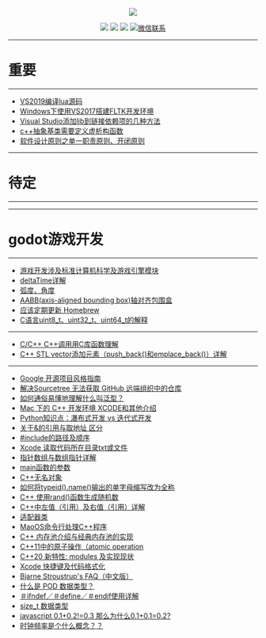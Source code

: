 
<p align="center">
    <a href="https://www.r2coding.com/" target="_blank">
        <img src="https://cdn.jsdelivr.net/gh/justacoder99/r2coding@master/img/r2coding_logo_index.15y992dieibg.png" width=""/>
    </a>
</p>


<p align="center">
  <a href="https://github.com/rd2coding/Road2Coding" target="_blank"><img src="https://img.shields.io/badge/Github-r2coding-red.svg"></a>
  <a href="https://gitee.com/rd2coding/Road2Coding" target="_blank"><img src="https://img.shields.io/badge/Gitee-r2coding-blue.svg"></a>
  <a href="https://space.bilibili.com/384068749" target="_blank"><img src="https://img.shields.io/badge/bilibili-哔哩哔哩-critical"></a>
  <a href="https://mp.weixin.qq.com/s/ePhaYezFblgt0NgbvtWqww" target="_blank">
    <img src="https://img.shields.io/badge/微信联系作者-WeChat-green.svg" alt="微信联系">
  </a>
</p>

---
# **重要**
---
- [VS2019编译lua源码](https://zhuanlan.zhihu.com/p/110125980)
- [Windows下使用VS2017搭建FLTK开发环境](https://www.cnblogs.com/lulipro/p/10120917.html)
- [Visual Studio添加lib到链接依赖项的几种方法](https://blog.csdn.net/Rongbo_J/article/details/45652157)
- [c++抽象基类需要定义虚析构函数](https://www.cnblogs.com/depend-wind/articles/12256533.html)
- [软件设计原则之单一职责原则、开闭原则](https://blog.csdn.net/u011303816/article/details/124987774)
---
# **待定**
---
---
# **godot游戏开发**
---
- [游戏开发涉及标准计算机科学及游戏引擎模块](https://www.51cto.com/article/710075.html)
- [deltaTime详解](https://blog.csdn.net/ChinarCSDN/article/details/82914420)
- [弧度、角度](https://www.shuxuele.com/geometry/radians.html)
- [AABB(axis-aligned bounding box)轴对齐包围盒](https://blog.csdn.net/qq_22822335/article/details/50930437)
- [应该定期更新 Homebrew](https://segmentfault.com/a/1190000004353419)
- [C语言uint8_t、uint32_t、uint64_t的解释](https://blog.csdn.net/BJTUYBYUAN/article/details/108684610)
---
- [C/C++ C++调用用C库函数理解](https://blog.csdn.net/whl0071/article/details/125517301)
- [C++ STL vector添加元素（push_back()和emplace_back()）详解](http://c.biancheng.net/view/6826.html)
---
- [Google 开源项目风格指南](https://zh-google-styleguide.readthedocs.io/en/latest/google-cpp-styleguide/contents/)
- [解决Sourcetree 无法获取 GitHub 远端组织中的仓库](https://ganzhixiong.com/p/a1fb3034/)
- [如何通俗易懂地理解什么叫泛型？](https://baijiahao.baidu.com/s?id=1668883931864701047&wfr=spider&for=pc)
- [Mac 下的 C++ 开发环境 XCODE和其他介绍](https://zhuanlan.zhihu.com/p/456002142)
- [Python知识点：瀑布式开发 vs 迭代式开发](https://blog.csdn.net/m0_59164304/article/details/123283848)
- [关于&的引用与取地址 区分](https://blog.csdn.net/qq_39938666/article/details/113141651)
- [#include的路径及顺序](https://blog.csdn.net/luoshabugui/article/details/116136607)
- [Xcode 读取代码所在目录txt或文件](https://www.cnblogs.com/ZhYQ-Note/articles/14263753.html)
- [指针数组与数组指针详解](https://blog.csdn.net/men_wen/article/details/52694069)
- [main函数的参数](https://blog.csdn.net/feit2417/article/details/80864518)
- [C++无名对象](https://blog.csdn.net/deeplan_1994/article/details/82949694)
- [如何将typeid().name()输出的单字母缩写改为全称](https://blog.csdn.net/chulinbai/article/details/126275688)
- [C++ 使用rand()函数生成随机数](https://blog.csdn.net/qq_21989927/article/details/108936691)
- [C++中左值（引用）及右值（引用）详解](https://blog.csdn.net/weixin_43064827/article/details/120803409)
- [适配器类](https://blog.csdn.net/zhangjing0502/article/details/7035692)
- [MaoOS命令行处理C++程序](https://s2.loli.net/2022/09/22/nZTCUqk6BPjs2F5.png)
- [C++ 内存池介绍与经典内存池的实现](https://blog.csdn.net/K346K346/article/details/49538975)
- [C++11中的原子操作（atomic operation](https://blog.51cto.com/u_15329836/3391947)
- [C++20 新特性: modules 及实现现状](https://zhuanlan.zhihu.com/p/350136757)
- [Xcode 快捷键及代码格式化](http://t.zoukankan.com/Free-Thinker-p-7133581.html)
- [Bjarne Stroustrup's FAQ（中文版）](https://www.stroustrup.com/bsfaqcn.html)
- [什么是 POD 数据类型？](https://zhuanlan.zhihu.com/p/45545035)
- [＃ifndef／＃define／＃endif使用详解](https://xmuli.tech/posts/faac52a/)
- [size_t 数据类型](https://blog.csdn.net/fuxiaoxiaoyue/article/details/82747332)
- [javascript 0.1+0.2!=0.3 那么为什么0.1+0.1=0.2?](https://www.zhihu.com/question/280746336)
- [时钟频率是个什么概念？？](https://www.zhihu.com/question/29685396)

